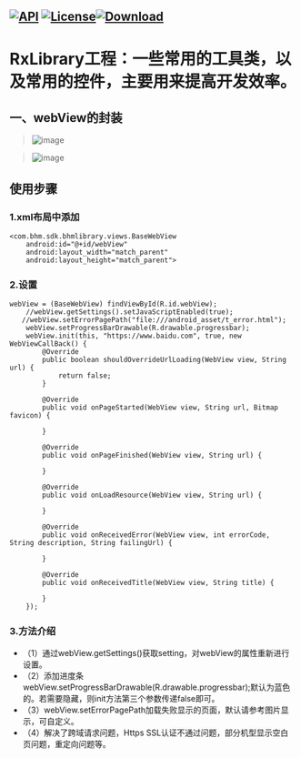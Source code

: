 [![API](https://img.shields.io/badge/API-16%2B-brightgreen.svg)](https://android-arsenal.com/api?level=16) [![License](https://img.shields.io/badge/license-Apache%202-green.svg)](https://www.apache.org/licenses/LICENSE-2.0)[![Download](https://api.bintray.com/packages/bikie/bhm-sdk/BHMLibrary/images/download.svg) ](https://bintray.com/bikie/bhm-sdk/BHMLibrary/_latestVersion)
----
RxLibrary工程：一些常用的工具类，以及常用的控件，主要用来提高开发效率。
=====

一、webView的封装
-------  
>![image](https://github.com/buhuiming/BHMAndroid/blob/master/screenShots/3.png)

>![image](https://github.com/buhuiming/BHMAndroid/blob/master/screenShots/4.png) 


## 使用步骤
>

### 1.xml布局中添加

    <com.bhm.sdk.bhmlibrary.views.BaseWebView
        android:id="@+id/webView"
        android:layout_width="match_parent"
        android:layout_height="match_parent">

### 2.设置

    webView = (BaseWebView) findViewById(R.id.webView);
        //webView.getSettings().setJavaScriptEnabled(true);
       //webView.setErrorPagePath("file:///android_asset/t_error.html");
        webView.setProgressBarDrawable(R.drawable.progressbar);
        webView.init(this, "https://www.baidu.com", true, new WebViewCallBack() {
            @Override
            public boolean shouldOverrideUrlLoading(WebView view, String url) {
                return false;
            }

            @Override
            public void onPageStarted(WebView view, String url, Bitmap favicon) {

            }

            @Override
            public void onPageFinished(WebView view, String url) {

            }

            @Override
            public void onLoadResource(WebView view, String url) {

            }

            @Override
            public void onReceivedError(WebView view, int errorCode, String description, String failingUrl) {

            }

            @Override
            public void onReceivedTitle(WebView view, String title) {

            }
        });
        
### 3.方法介绍

* （1）通过webView.getSettings()获取setting，对webView的属性重新进行设置。
* （2）添加进度条webView.setProgressBarDrawable(R.drawable.progressbar);默认为蓝色的。若需要隐藏，则init方法第三个参数传递false即可。
* （3）webView.setErrorPagePath加载失败显示的页面，默认请参考图片显示，可自定义。
* （4）解决了跨域请求问题，Https SSL认证不通过问题，部分机型显示空白页问题，重定向问题等。
